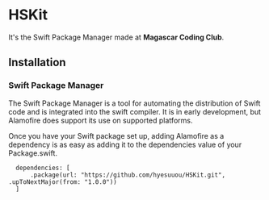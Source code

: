 # HSKit

It's the Swift Package Manager made at **Magascar Coding Club**.

## Installation

### Swift Package Manager
The Swift Package Manager is a tool for automating the distribution of Swift code and is integrated into the swift compiler. It is in early development, but Alamofire does support its use on supported platforms.

Once you have your Swift package set up, adding Alamofire as a dependency is as easy as adding it to the dependencies value of your Package.swift.
```
  dependencies: [
      .package(url: "https://github.com/hyesuuou/HSKit.git", .upToNextMajor(from: "1.0.0"))
  ]
```
